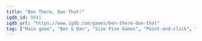 ```yaml
---
title: "Ben There, Dan That!"
igdb_id: 9541
igdb_url: "https://www.igdb.com/games/ben-there-dan-that"
tag: ["Main game", "Ben & Dan", "Size Five Games", "Point-and-click", "Adventure", "Indie", "Single player", "Side view", "Comedy"]
---
```

